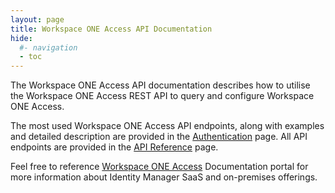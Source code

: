 ```yaml
---
layout: page
title: Workspace ONE Access API Documentation
hide:
  #- navigation
  - toc
---
```


The Workspace ONE Access API documentation describes how to utilise the Workspace ONE Access REST API to query and configure Workspace ONE Access. 

The most used Workspace ONE Access API endpoints, along with examples and detailed description are provided in the [Authentication](authentication.md) page. All API endpoints are provided in the [API Reference](api-reference.md) page.

Feel free to reference [Workspace ONE Access](https://docs.omnissa.com/category/Workspace_ONE_Access_Cloud) Documentation portal for more information about Identity Manager SaaS and on-premises offerings.
